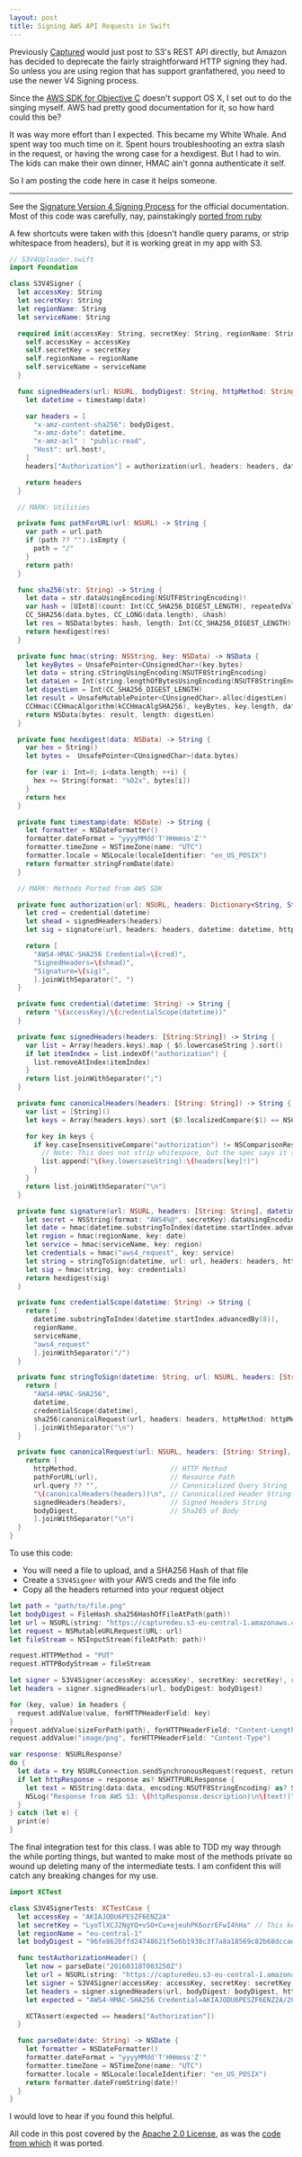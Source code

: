 ```yaml
---
layout: post
title: Signing AWS API Requests in Swift
---
```


Previously [Captured](http://www.capturedapp.com/) would just post to S3's REST API directly, but Amazon has decided to deprecate the fairly straightforward HTTP signing they had. So unless you are using region that has support granfathered, you need to use the newer V4 Signing process.

Since the [AWS SDK for Objective C](https://github.com/aws/aws-sdk-ios) doesn't support OS X, I set out to do the singing myself. AWS had pretty good documentation for it, so how hard could this be?

It was way more effort than I expected. This became my White Whale. And spent way too much time on it. Spent hours troubleshooting an extra slash in the request, or having the wrong case for a hexdigest. But I had to win. The kids can make their own dinner, HMAC ain't gonna authenticate it self.

So I am posting the code here in case it helps someone.

---

See the [Signature Version 4 Signing Process](http://docs.aws.amazon.com/general/latest/gr/signature-version-4.html) for the official documentation. Most of this code was carefully, nay, painstakingly [ported from ruby](https://github.com/aws/aws-sdk-ios/blob/440d3141/AWSCore/Authentication/AWSSignature.m)

A few shortcuts were taken with this (doesn't handle query params, or strip whitespace from headers), but it is working great in my app with S3.

```swift
// S3V4Uploader.swift
import Foundation

class S3V4Signer {
  let accessKey: String
  let secretKey: String
  let regionName: String
  let serviceName: String

  required init(accessKey: String, secretKey: String, regionName: String, serviceName: String = "s3") {
    self.accessKey = accessKey
    self.secretKey = secretKey
    self.regionName = regionName
    self.serviceName = serviceName
  }

  func signedHeaders(url: NSURL, bodyDigest: String, httpMethod: String = "PUT", date: NSDate = NSDate()) -> [String: String] {
    let datetime = timestamp(date)

    var headers = [
      "x-amz-content-sha256": bodyDigest,
      "x-amz-date": datetime,
      "x-amz-acl" : "public-read",
      "Host": url.host!,
    ]
    headers["Authorization"] = authorization(url, headers: headers, datetime: datetime, httpMethod: httpMethod, bodyDigest: bodyDigest)

    return headers
  }

  // MARK: Utilities

  private func pathForURL(url: NSURL) -> String {
    var path = url.path
    if (path ?? "").isEmpty {
      path = "/"
    }
    return path!
  }

  func sha256(str: String) -> String {
    let data = str.dataUsingEncoding(NSUTF8StringEncoding)!
    var hash = [UInt8](count: Int(CC_SHA256_DIGEST_LENGTH), repeatedValue: 0)
    CC_SHA256(data.bytes, CC_LONG(data.length), &hash)
    let res = NSData(bytes: hash, length: Int(CC_SHA256_DIGEST_LENGTH))
    return hexdigest(res)
  }

  private func hmac(string: NSString, key: NSData) -> NSData {
    let keyBytes = UnsafePointer<CUnsignedChar>(key.bytes)
    let data = string.cStringUsingEncoding(NSUTF8StringEncoding)
    let dataLen = Int(string.lengthOfBytesUsingEncoding(NSUTF8StringEncoding))
    let digestLen = Int(CC_SHA256_DIGEST_LENGTH)
    let result = UnsafeMutablePointer<CUnsignedChar>.alloc(digestLen)
    CCHmac(CCHmacAlgorithm(kCCHmacAlgSHA256), keyBytes, key.length, data, dataLen, result);
    return NSData(bytes: result, length: digestLen)
  }

  private func hexdigest(data: NSData) -> String {
    var hex = String()
    let bytes =  UnsafePointer<CUnsignedChar>(data.bytes)

    for (var i: Int=0; i<data.length; ++i) {
      hex += String(format: "%02x", bytes[i])
    }
    return hex
  }

  private func timestamp(date: NSDate) -> String {
    let formatter = NSDateFormatter()
    formatter.dateFormat = "yyyyMMdd'T'HHmmss'Z'"
    formatter.timeZone = NSTimeZone(name: "UTC")
    formatter.locale = NSLocale(localeIdentifier: "en_US_POSIX")
    return formatter.stringFromDate(date)
  }

  // MARK: Methods Ported from AWS SDK

  private func authorization(url: NSURL, headers: Dictionary<String, String>, datetime: String, httpMethod: String, bodyDigest: String) -> String {
    let cred = credential(datetime)
    let shead = signedHeaders(headers)
    let sig = signature(url, headers: headers, datetime: datetime, httpMethod: httpMethod, bodyDigest: bodyDigest)

    return [
      "AWS4-HMAC-SHA256 Credential=\(cred)",
      "SignedHeaders=\(shead)",
      "Signature=\(sig)",
      ].joinWithSeparator(", ")
  }

  private func credential(datetime: String) -> String {
    return "\(accessKey)/\(credentialScope(datetime))"
  }

  private func signedHeaders(headers: [String:String]) -> String {
    var list = Array(headers.keys).map { $0.lowercaseString }.sort()
    if let itemIndex = list.indexOf("authorization") {
      list.removeAtIndex(itemIndex)
    }
    return list.joinWithSeparator(";")
  }

  private func canonicalHeaders(headers: [String: String]) -> String {
    var list = [String]()
    let keys = Array(headers.keys).sort {$0.localizedCompare($1) == NSComparisonResult.OrderedAscending}

    for key in keys {
      if key.caseInsensitiveCompare("authorization") != NSComparisonResult.OrderedSame {
        // Note: This does not strip whitespace, but the spec says it should
        list.append("\(key.lowercaseString):\(headers[key]!)")
      }
    }
    return list.joinWithSeparator("\n")
  }

  private func signature(url: NSURL, headers: [String: String], datetime: String, httpMethod: String, bodyDigest: String) -> String {
    let secret = NSString(format: "AWS4%@", secretKey).dataUsingEncoding(NSUTF8StringEncoding)!
    let date = hmac(datetime.substringToIndex(datetime.startIndex.advancedBy(8)), key: secret)
    let region = hmac(regionName, key: date)
    let service = hmac(serviceName, key: region)
    let credentials = hmac("aws4_request", key: service)
    let string = stringToSign(datetime, url: url, headers: headers, httpMethod: httpMethod, bodyDigest: bodyDigest)
    let sig = hmac(string, key: credentials)
    return hexdigest(sig)
  }

  private func credentialScope(datetime: String) -> String {
    return [
      datetime.substringToIndex(datetime.startIndex.advancedBy(8)),
      regionName,
      serviceName,
      "aws4_request"
      ].joinWithSeparator("/")
  }

  private func stringToSign(datetime: String, url: NSURL, headers: [String: String], httpMethod: String, bodyDigest: String) -> String {
    return [
      "AWS4-HMAC-SHA256",
      datetime,
      credentialScope(datetime),
      sha256(canonicalRequest(url, headers: headers, httpMethod: httpMethod, bodyDigest: bodyDigest)),
      ].joinWithSeparator("\n")
  }

  private func canonicalRequest(url: NSURL, headers: [String: String], httpMethod: String, bodyDigest: String) -> String {
    return [
      httpMethod,                       // HTTP Method
      pathForURL(url),                  // Resource Path
      url.query ?? "",                  // Canonicalized Query String
      "\(canonicalHeaders(headers))\n", // Canonicalized Header String (Plus a newline for some reason)
      signedHeaders(headers),           // Signed Headers String
      bodyDigest,                       // Sha265 of Body
      ].joinWithSeparator("\n")
  }
}
```


To use this code:

- You will need a file to upload, and a SHA256 Hash of that file
- Create a `S3V4Signer` with your AWS creds and the file info
- Copy all the headers returned into your request object

```swift
let path = "path/to/file.png"
let bodyDigest = FileHash.sha256HashOfFileAtPath(path)!
let url = NSURL(string: "https://capturedeu.s3-eu-central-1.amazonaws.com/remote-file-name")!
let request = NSMutableURLRequest(URL: url)
let fileStream = NSInputStream(fileAtPath: path)!

request.HTTPMethod = "PUT"
request.HTTPBodyStream = fileStream

let signer = S3V4Signer(accessKey: accessKey!, secretKey: secretKey!, regionName: regionName!)
let headers = signer.signedHeaders(url, bodyDigest: bodyDigest)

for (key, value) in headers {
  request.addValue(value, forHTTPHeaderField: key)
}
request.addValue(sizeForPath(path), forHTTPHeaderField: "Content-Length")
request.addValue("image/png", forHTTPHeaderField: "Content-Type")

var response: NSURLResponse?
do {
  let data = try NSURLConnection.sendSynchronousRequest(request, returningResponse: &response)
  if let httpResponse = response as? NSHTTPURLResponse {
    let text = NSString(data:data, encoding:NSUTF8StringEncoding) as? String
    NSLog("Response from AWS S3: \(httpResponse.description)\n\(text!)")
  }
} catch (let e) {
  print(e)
}
```

The final integration test for this class. I was able to TDD my way through the while porting things, but wanted to make most of the methods private so wound up deleting many of the intermediate tests. I am confident this will catch any breaking changes for my use.

```swift
import XCTest

class S3V4SignerTests: XCTestCase {
  let accessKey = "AKIAJODU6PESZF6ENZ2A"
  let secretKey = "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" // This key has been deleted, BTW
  let regionName = "eu-central-1"
  let bodyDigest = "96fe862bffd24748621f5e6b1938c3f7a8a18569c82b68dccad1e22b20533440"

  func testAuthorizationHeader() {
    let now = parseDate("20160318T003250Z")
    let url = NSURL(string: "https://capturedeu.s3-eu-central-1.amazonaws.com/xrQ77e9S")!
    let signer = S3V4Signer(accessKey: accessKey, secretKey: secretKey, regionName: regionName)
    let headers = signer.signedHeaders(url, bodyDigest: bodyDigest, httpMethod: "PUT", date: now)
    let expected = "AWS4-HMAC-SHA256 Credential=AKIAJODU6PESZF6ENZ2A/20160318/eu-central-1/s3/aws4_request, SignedHeaders=host;x-amz-acl;x-amz-content-sha256;x-amz-date, Signature=1d83730c0ad27d6b50864f770a6cac8467053d14fb7381cf6f123b2d21f1ae03"

    XCTAssert(expected == headers["Authorization"])
  }

  func parseDate(date: String) -> NSDate {
    let formatter = NSDateFormatter()
    formatter.dateFormat = "yyyyMMdd'T'HHmmss'Z'"
    formatter.timeZone = NSTimeZone(name: "UTC")
    formatter.locale = NSLocale(localeIdentifier: "en_US_POSIX")
    return formatter.dateFromString(date)!
  }
}
```

I would love to hear if you found this helpful.

All code in this post covered by the [Apache 2.0 License](https://en.wikipedia.org/wiki/MIT_License), as was the [code from which](https://github.com/aws/aws-sdk-ios/blob/master/LICENSE) it was ported.
